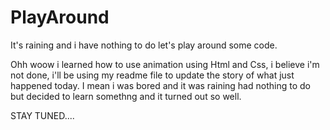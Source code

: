 # PlayAround

It's raining and i have nothing to do let's play around some code.

Ohh woow i learned how to use animation using Html and Css, i believe i'm not done, i'll be using my readme file to update the story of what just happened today.
I mean i was bored and it was raining had nothing to do but decided to learn somethng and it turned out so well.

STAY TUNED....
